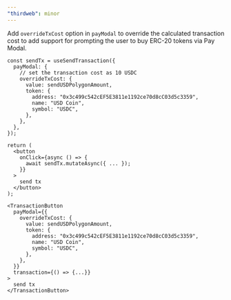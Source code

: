 ```yaml
---
"thirdweb": minor
---
```


Add `overrideTxCost` option in `payModal` to override the calculated transaction cost to add support for prompting the user to buy ERC-20 tokens via Pay Modal.

```tsx
const sendTx = useSendTransaction({
  payModal: {
    // set the transaction cost as 10 USDC
    overrideTxCost: {
      value: sendUSDPolygonAmount,
      token: {
        address: "0x3c499c542cEF5E3811e1192ce70d8cC03d5c3359",
        name: "USD Coin",
        symbol: "USDC",
      },
    },
  },
});

return (
  <button
    onClick={async () => {
      await sendTx.mutateAsync({ ... });
    }}
  >
    send tx
  </button>
);
```

```tsx
<TransactionButton
  payModal={{
    overrideTxCost: {
      value: sendUSDPolygonAmount,
      token: {
        address: "0x3c499c542cEF5E3811e1192ce70d8cC03d5c3359",
        name: "USD Coin",
        symbol: "USDC",
      },
    },
  }}
  transaction={() => {...}}
>
  send tx
</TransactionButton>
```
